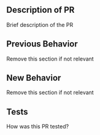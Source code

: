 ## Description of PR
Brief description of the PR

## Previous Behavior
Remove this section if not relevant

## New Behavior
Remove this section if not relevant

## Tests
How was this PR tested?
